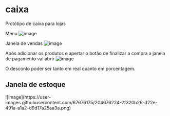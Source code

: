 # caixa
Protótipo de caixa para lojas

Menu
![image](https://user-images.githubusercontent.com/67676175/204076073-de47224e-d4a1-4f1a-a477-5c5e27a88fa5.png)

Janela de vendas
![image](https://user-images.githubusercontent.com/67676175/204076094-b505f244-87b9-49c2-9927-b3fb884a35d1.png)

Após adicionar os produtos e apertar o botão de finalizar a compra a janela de pagamento vai abrir
![image](https://user-images.githubusercontent.com/67676175/204076142-7d140ece-c933-4d1c-a3f8-bee42d3e4a0e.png)

O desconto poder ser tanto em real quanto em porcentagem.

<h2>Janela de estoque</h2>
![image](https://user-images.githubusercontent.com/67676175/204076224-2f320b26-d22e-491a-a1a2-d9d17a25aa3a.png)
